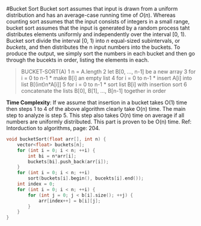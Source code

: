 #Bucket Sort
Bucket sort assumes that input is drawn from a uniform distribution and has an average-case running time of $O(n)$. Whereas counting sort assumes that the input consists of integers in a small range, bucket sort assumes that the input is generated by a random process taht distributes elements uniformly and independently over the interval [0, 1).
Bucket sort divide the interval [0, 1) into $n$ equal-sized subintervals, or *buckets*, and then distributes the n input numbers into the buckets. To produce the output, we simply sort the numbers in each bucket and then go through the bucekts in order, listing the elements in each.

>BUCKET-SORT(A)
>1 	n = A.length
>2 	let B[0, ..., n-1] be a new array
>3 	for i = 0 to n-1
>		* make B[i] an empty list
>4 	for i = 0 to n-1
> 		* insert A[i] into list B[(int)n*A[i]]
>5 	for i = 0 to n-1
>		* sort list B[i] with insertion sort
>6 	concatenate the lists B[0], B[1], ..., B[n-1] together in order


**Time Complexity**: If we assume that insertion in a bucket takes O(1) time then steps 1 to 4 of the above algorithm clearly take O(n) time. The main step to analyze is step 5. This step also takes O(n) time on average if all numbers are uniformly distributed. This part is proven to be O(n) time. Ref: Intorduction to algorithms, page: 204.

```cpp
void bucketSort(float arr[], int n) {
	vector<float> buckets[n];
	for (int i = 0; i < n; ++i) {
		int bi = n*arr[i];
		buckets[bi].push_back(arr[i]);
	}
	for (int i = 0; i < n; ++i)
		sort(buckets[i].begin(), bucekts[i].end());
	int index = 0;
	for (int i = 0; i < n; ++i) {
		for (int j = 0; j < b[i].size(); ++j) {
			arr[index++] = b[i][j];
		}
	}
}
```
